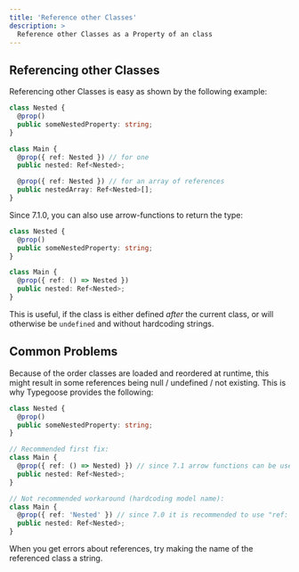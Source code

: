 ```yaml
---
title: 'Reference other Classes'
description: >
  Reference other Classes as a Property of an class
---
```


## Referencing other Classes

Referencing other Classes is easy as shown by the following example:

```ts
class Nested {
  @prop()
  public someNestedProperty: string;
}

class Main {
  @prop({ ref: Nested }) // for one
  public nested: Ref<Nested>;

  @prop({ ref: Nested }) // for an array of references
  public nestedArray: Ref<Nested>[];
}
```

Since 7.1.0, you can also use arrow-functions to return the type:

```ts
class Nested {
  @prop()
  public someNestedProperty: string;
}

class Main {
  @prop({ ref: () => Nested })
  public nested: Ref<Nested>;
}
```

This is useful, if the class is either defined *after* the current class, or will otherwise be `undefined` and without hardcoding strings.

## Common Problems

Because of the order classes are loaded and reordered at runtime, this might result in some references being null / undefined / not existing. This is why Typegoose provides the following:

```ts
class Nested {
  @prop()
  public someNestedProperty: string;
}

// Recommended first fix:
class Main {
  @prop({ ref: () => Nested) }) // since 7.1 arrow functions can be used to defer getting the type
  public nested: Ref<Nested>;
}

// Not recommended workaround (hardcoding model name):
class Main {
  @prop({ ref: 'Nested' }) // since 7.0 it is recommended to use "ref: getName(Class)" to dynamically get the name
  public nested: Ref<Nested>;
}
```

When you get errors about references, try making the name of the referenced class a string.

